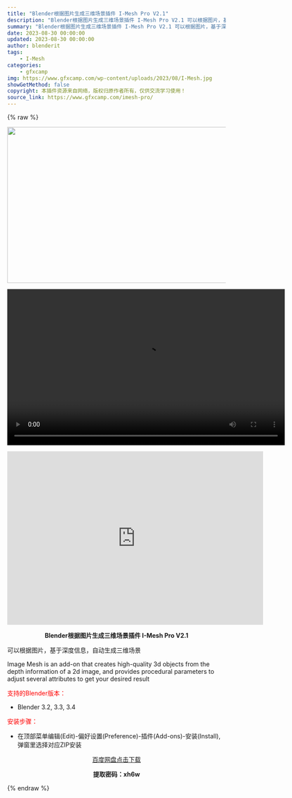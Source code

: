 ```yaml
---
title: "Blender根据图片生成三维场景插件 I-Mesh Pro V2.1"
description: "Blender根据图片生成三维场景插件 I-Mesh Pro V2.1 可以根据图片，基于深度信息，自动生成三维场景 Image Mesh is an add-on that creates high..."
summary: "Blender根据图片生成三维场景插件 I-Mesh Pro V2.1 可以根据图片，基于深度信息，自动生成三维场景 Image Mesh is an add-on that creates high..."
date: 2023-08-30 00:00:00
updated: 2023-08-30 00:00:00
author: blenderit
tags: 
    - I-Mesh
categories:
    - gfxcamp
img: https://www.gfxcamp.com/wp-content/uploads/2023/08/I-Mesh.jpg
showGetMethod: false
copyright: 本插件资源来自网络，版权归原作者所有，仅供交流学习使用！
source_link: https://www.gfxcamp.com/imesh-pro/
---
```


{% raw %}
<div><p><img decoding="async" class="aligncenter size-full wp-image-114695" src="https://www.gfxcamp.com/wp-content/uploads/2023/08/I-Mesh.jpg" data-src="https://www.gfxcamp.com/wp-content/uploads/2023/08/I-Mesh.jpg" alt="" width="640" height="360" data-srcset="https://www.gfxcamp.com/wp-content/uploads/2023/08/I-Mesh.jpg 640w, https://www.gfxcamp.com/wp-content/uploads/2023/08/I-Mesh-150x84.jpg 150w" data-sizes="(max-width: 640px) 100vw, 640px"><br>
</p><center><div style="width: 640px;" class="wp-video"><!--[if lt IE 9]><script>document.createElement('video');</script><![endif]-->
<video class="wp-video-shortcode" id="video-114699-1" width="640" height="360" preload="true" controls="controls"><source type="video/mp4" src="http://cloud.video.taobao.com/play/u/null/p/1/e/6/t/1/425910503008.mp4?_=1"></source><a href="http://cloud.video.taobao.com/play/u/null/p/1/e/6/t/1/425910503008.mp4">http://cloud.video.taobao.com/play/u/null/p/1/e/6/t/1/425910503008.mp4</a></video></div></center><p style="text-align: center;"><iframe loading="lazy" src="https://player.youku.com/embed/XNjAxMTIwMDAyNA==" width="590" height="400" frameborder="0" allowfullscreen="allowfullscreen" data-mce-fragment="1"></iframe></p><p style="text-align: center;"><strong>Blender根据图片生成三维场景插件 I-Mesh Pro V2.1</strong></p><p>可以根据图片，基于深度信息，自动生成三维场景</p><p style="font-weight: 400;">Image Mesh is an add-on that creates high-quality 3d objects from the depth information of a 2d image, and provides procedural parameters to adjust several attributes to get your desired result</p><p style="text-align: left;"><span style="color: #ff0000;">支持的Blender版本：</span></p><ul>
<li style="text-align: left;">Blender 3.2, 3.3, 3.4</li>
</ul><p style="text-align: left;"><span style="color: #ff0000;">安装步骤：</span></p><ul>
<li>在顶部菜单编辑(Edit)-偏好设置(Preference)-插件(Add-ons)-安装(Install),弹窗里选择对应ZIP安装</li>
</ul><p style="text-align: center;"><a class="maxbutton-3 maxbutton maxbutton-baidu" target="_blank" rel="noopener" href="https://pan.baidu.com/s/1uuObHriLXWEnNvIoAA1bEQ?pwd=xh6w"><span class="mb-text">百度网盘点击下载</span></a></p><p style="text-align: center;"><strong>提取密码：xh6w</strong></p></div>
<div style="display: none">gfxcamp</div>
{% endraw %}